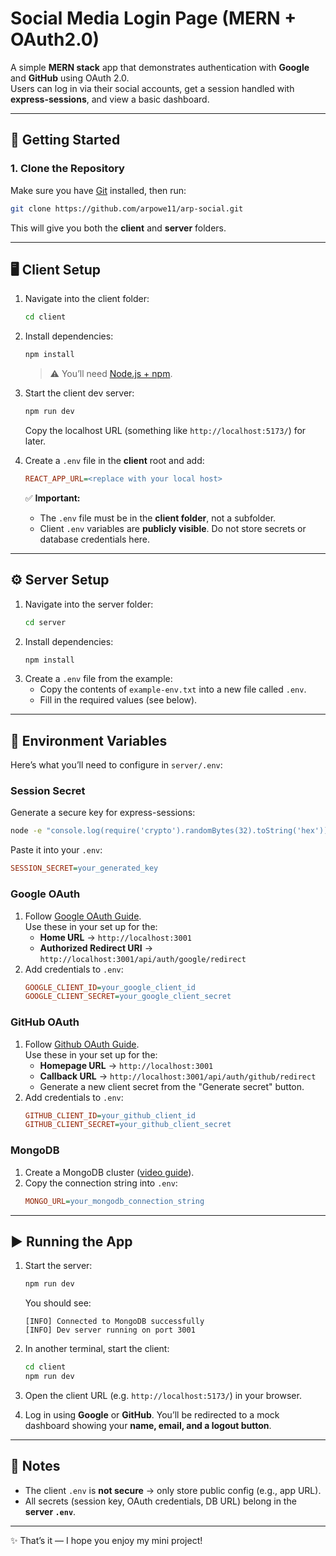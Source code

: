 # Social Media Login Page (MERN + OAuth2.0)

A simple **MERN stack** app that demonstrates authentication with **Google** and **GitHub** using OAuth 2.0.  
Users can log in via their social accounts, get a session handled with **express-sessions**, and view a basic dashboard.

---

## 🚀 Getting Started

### 1. Clone the Repository
Make sure you have [Git](https://git-scm.com/) installed, then run:
```bash
git clone https://github.com/arpowe11/arp-social.git
```
This will give you both the **client** and **server** folders.

---

## 🖥️ Client Setup

1. Navigate into the client folder:
   ```bash
   cd client
   ```
2. Install dependencies:
   ```bash
   npm install
   ```
   > ⚠️ You’ll need [Node.js + npm](https://docs.npmjs.com/downloading-and-installing-node-js-and-npm).

3. Start the client dev server:
   ```bash
   npm run dev
   ```
   Copy the localhost URL (something like `http://localhost:5173/`) for later.

4. Create a `.env` file in the **client** root and add:
   ```ini
   REACT_APP_URL=<replace with your local host>
   ```
   ✅ **Important:**  
   - The `.env` file must be in the **client folder**, not a subfolder.  
   - Client `.env` variables are **publicly visible**. Do not store secrets or database credentials here.  

---

## ⚙️ Server Setup

1. Navigate into the server folder:
   ```bash
   cd server
   ```
2. Install dependencies:
   ```bash
   npm install
   ```
3. Create a `.env` file from the example:
   - Copy the contents of `example-env.txt` into a new file called `.env`.
   - Fill in the required values (see below).

---

## 🔑 Environment Variables

Here’s what you’ll need to configure in `server/.env`:

### Session Secret
Generate a secure key for express-sessions:
```bash
node -e "console.log(require('crypto').randomBytes(32).toString('hex'))"
```
Paste it into your `.env`:
```ini
SESSION_SECRET=your_generated_key
```

### Google OAuth
1. Follow [Google OAuth Guide](https://www.youtube.com/watch?v=TjMhPr59qn4).  
Use these in your set up for the:
   - **Home URL** → `http://localhost:3001`  
   - **Authorized Redirect URI** → `http://localhost:3001/api/auth/google/redirect`
2. Add credentials to `.env`:
   ```ini
   GOOGLE_CLIENT_ID=your_google_client_id
   GOOGLE_CLIENT_SECRET=your_google_client_secret
   ```

### GitHub OAuth
1. Follow [Github OAuth Guide](https://www.youtube.com/watch?v=o_lFy43q8uw).  
Use these in your set up for the:
   - **Homepage URL** → `http://localhost:3001`  
   - **Callback URL** → `http://localhost:3001/api/auth/github/redirect`  
   - Generate a new client secret from the "Generate secret" button.
2. Add credentials to `.env`:
   ```ini
   GITHUB_CLIENT_ID=your_github_client_id
   GITHUB_CLIENT_SECRET=your_github_client_secret
   ```

### MongoDB
1. Create a MongoDB cluster ([video guide](https://www.youtube.com/watch?v=SMXbGrKe5gM)).  
2. Copy the connection string into `.env`:
   ```ini
   MONGO_URL=your_mongodb_connection_string
   ```

---

## ▶️ Running the App

1. Start the server:
   ```bash
   npm run dev
   ```
   You should see:
   ```
   [INFO] Connected to MongoDB successfully
   [INFO] Dev server running on port 3001
   ```

2. In another terminal, start the client:
   ```bash
   cd client
   npm run dev
   ```

3. Open the client URL (e.g. `http://localhost:5173/`) in your browser.  

4. Log in using **Google** or **GitHub**. You’ll be redirected to a mock dashboard showing your **name, email, and a logout button**.

---

## 📝 Notes

- The client `.env` is **not secure** → only store public config (e.g., app URL).  
- All secrets (session key, OAuth credentials, DB URL) belong in the **server `.env`**.  

---

✨ That’s it — I hope you enjoy my mini project!  
